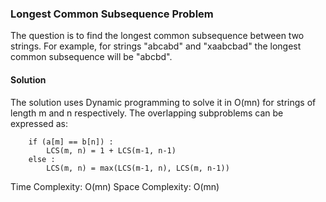 ### Longest Common Subsequence Problem

The question is to find the longest common subsequence between two strings. For example, for strings "abcabd" and "xaabcbad" the longest common subsequence will be "abcbd".

#### Solution

The solution uses Dynamic programming to solve it in O(mn) for strings of length m and n respectively. The overlapping subproblems can be expressed as:
		
		if (a[m] == b[n]) :
			LCS(m, n) = 1 + LCS(m-1, n-1)
		else :
			LCS(m, n) = max(LCS(m-1, n), LCS(m, n-1))

Time Complexity: O(mn)
Space Complexity: O(mn)

